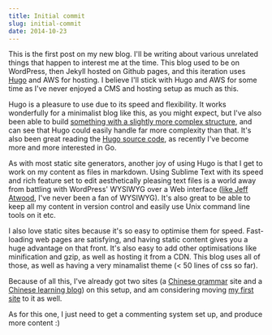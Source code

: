 ```yaml
---
title: Initial commit
slug: initial-commit
date: 2014-10-23
---
```


This is the first post on my new blog. I'll be writing about various unrelated
things that happen to interest me at the time. This blog used to be on
WordPress, then Jekyll hosted on Github pages, and this iteration uses
[Hugo](http://gohugo.io/) and AWS for hosting. I believe I'll stick with Hugo
and AWS for some time as I've never enjoyed a CMS and hosting setup as much as
this.

Hugo is a pleasure to use due to its speed and flexibility. It works wonderfully
for a minimalist blog like this, as you might expect, but I've also been able
to build
[something with a slightly more complex structure](https://grammar.chineseboost.com/),
and can see that Hugo could easily handle far more complexity than that. It's
also been great reading the [Hugo source code](https://github.com/spf13/hugo/),
as recently I've become more and more interested in Go.

As with most static site generators, another joy of using Hugo is that I get to
work on my content as files in markdown. Using Sublime Text with its speed and
rich feature set to edit aesthetically pleasing text files is a world away from
battling with WordPress' WYSIWYG over a Web interface
([like Jeff Atwood](http://blog.codinghorror.com/what-you-cant-see-you-cant-get/),
I've never been a fan of WYSIWYG). It's also great to be able to keep all my
content in version control and easily use Unix command line tools on it etc.

I also love static sites because it's so easy to optimise them for speed. Fast-
loading web pages are satisfying, and having static content gives you a huge
advantage on that front. It's also easy to add other optimisations like
minification and gzip, as well as hosting it from a CDN. This blog uses all of
those, as well as having a very minamalist theme (< 50 lines of css so far).

Because of all this, I've already got two sites (a
[Chinese grammar](https://grammar.chineseboost.com/) site and a
[Chinese learning blog](https://blog.chineseboost.com/)) on this setup, and am
considering moving [my first site](http://eastasiastudent.net/) to it as well.

As for this one, I just need to get a commenting system set up, and produce more
content :)
